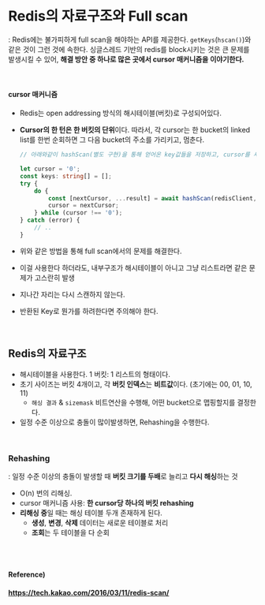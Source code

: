 # Redis의 자료구조와 Full scan

: Redis에는 불가피하게 full scan을 해야하는 API를 제공한다. `getKeys`(`hscan()`)와 같은 것이 그런 것에 속한다. 싱글스레드 기반의 redis를 block시키는 것은 큰 문제를 발생시킬 수 있어, **해결 방안 중 하나로 많은 곳에서 cursor 매커니즘을 이야기한다.**

<br>

#### cursor 매커니즘

* Redis는 open addressing 방식의 해시테이블(버킷)로 구성되어있다.

* **Cursor의 한 턴은 한 버킷의 단위**이다. 따라서, 각 cursor는 한 bucket의 linked list를 한번 순회하면 그 다음 bucket의 주소를 가리키고, 멈춘다.

  ```typescript
  // 아래와같이 hashScan(별도 구현)을 통해 얻어온 key값들을 저장하고, cursor를 새롭게 갱신한다.
  
  let cursor = '0';
  const keys: string[] = [];
  try {
      do {
          const [nextCursor, ...result] = await hashScan(redisClient, hash, cursor);
          cursor = nextCursor;
      } while (cursor !== '0');
  } catch (error) {
      // ..
  }
  ```

* 위와 같은 방법을 통해 full scan에서의 문제를 해결한다.

* 이걸 사용한다 하더라도, 내부구조가 해시테이블이 아니고 그냥 리스트라면 같은 문제가 고스란히 발생

* 지나간 자리는 다시 스캔하지 않는다.

* 반환된 Key로 뭔가를 하려한다면 주의해야 한다.

<br>

## Redis의 자료구조

* 해시테이블을 사용한다. 1 버킷: 1 리스트의 형태이다.
* 초기 사이즈는 버킷 4개이고, 각 **버킷 인덱스**는 **비트값**이다. (초기에는 00, 01, 10, 11)
  * `해싱 결과` & `sizemask` 비트연산을 수행해, 어떤 bucket으로 맵핑할지를 결정한다.
* 일정 수준 이상으로 충돌이 많이발생하면, Rehashing을 수행한다.

<br>

### Rehashing

: 일정 수준 이상의 충돌이 발생할 때 **버킷 크기를 두배**로 늘리고 **다시 해싱**하는 것

* O(n) 번의 리해싱.
* cursor 매커니즘 사용: **한 cursor당 하나의 버킷 rehashing**
* **리해싱 중**일 때는 해싱 테이블 두개 존재하게 된다.
  * **생성**, **변경**, **삭제** 데이터는 새로운 테이블로 처리
  * **조회**는 두 테이블을 다 순회

<br><br>

#### Reference)

#### https://tech.kakao.com/2016/03/11/redis-scan/